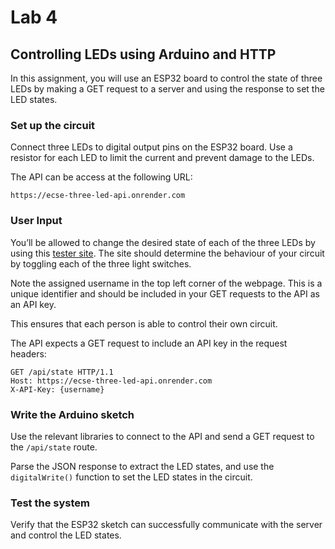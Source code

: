 # Lab 4

## Controlling LEDs using Arduino and HTTP

In this assignment, you will use an ESP32 board to control the state of three LEDs by making a GET request to a server and using the response to set the LED states.

### Set up the circuit

Connect three LEDs to digital output pins on the ESP32 board. Use a resistor for each LED to limit the current and prevent damage to the LEDs.

The API can be access at the following URL:

```
https://ecse-three-led-api.onrender.com
```

### User Input

You’ll be allowed to change the desired state of each of the three LEDs by using this [tester site](https://ecse-three-led.netlify.app/). The site should determine the behaviour of your circuit by toggling each of the three light switches. 

Note the assigned username in the top left corner of the webpage. This is a unique identifier and should be included in your GET requests to the API as an API key.

This ensures that each person is able to control their own circuit.

The API expects a GET request to include an API key in the request headers:

```
GET /api/state HTTP/1.1
Host: https://ecse-three-led-api.onrender.com
X-API-Key: {username}
```

### Write the Arduino sketch

Use the relevant libraries to connect to the API and send a GET request to the `/api/state` route. 

Parse the JSON response to extract the LED states, and use the `digitalWrite()` function to set the LED states in the circuit.

### Test the system

Verify that the ESP32 sketch can successfully communicate with the server and control the LED states.